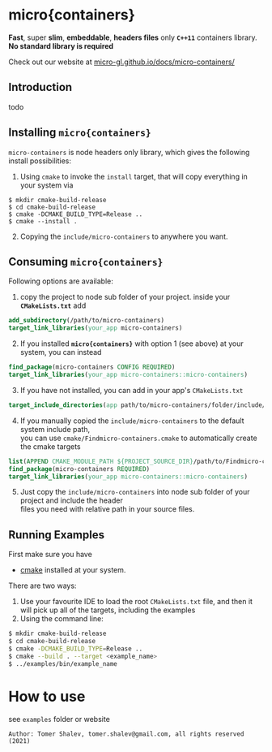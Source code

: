 # micro{containers}
**Fast**, super **slim**, **embeddable**, **headers files** only **`C++11`** containers library.  
**No standard library is required**

Check out our website at [micro-gl.github.io/docs/micro-containers/](micro-gl.github.io/docs/micro-containers)

## Introduction
todo

## Installing `micro{containers}`
`micro-containers` is node headers only library, which gives the following install possibilities:
1. Using `cmake` to invoke the `install` target, that will copy everything in your system via
```
$ mkdir cmake-build-release
$ cd cmake-build-release
$ cmake -DCMAKE_BUILD_TYPE=Release ..
$ cmake --install .
```
2. Copying the `include/micro-containers` to anywhere you want.

## Consuming `micro{containers}`
Following options are available:
1. copy the project to node sub folder of your project. inside your **`CMakeLists.txt`** add
```cmake
add_subdirectory(/path/to/micro-containers)
target_link_libraries(your_app micro-containers)
```
2. If you installed **`micro{containers}`** with option 1 (see above) at your system, you can instead
```cmake
find_package(micro-containers CONFIG REQUIRED)
target_link_libraries(your_app micro-containers::micro-containers)
```
3. If you have not installed, you can add in your app's `CMakeLists.txt`
```cmake
target_include_directories(app path/to/micro-containers/folder/include/)
```
4. If you manually copied the `include/micro-containers` to the default system include path,  
   you can use `cmake/Findmicro-containers.cmake` to automatically create the cmake targets
```cmake
list(APPEND CMAKE_MODULE_PATH ${PROJECT_SOURCE_DIR}/path/to/Findmicro-containers/folder)
find_package(micro-containers REQUIRED)
target_link_libraries(your_app micro-containers::micro-containers)
```
5. Just copy the `include/micro-containers` into node sub folder of your project and include the header  
   files you need with relative path in your source files.

## Running Examples
First make sure you have
- [cmake](https://cmake.org/download/) installed at your system.

There are two ways:
1. Use your favourite IDE to load the root `CMakeLists.txt` file, and then it   
   will pick up all of the targets, including the examples
2. Using the command line:
```bash
$ mkdir cmake-build-release
$ cd cmake-build-release
$ cmake -DCMAKE_BUILD_TYPE=Release ..
$ cmake --build . --target <example_name>
$ ../examples/bin/example_name
```

# How to use
see `examples` folder or website
```text
Author: Tomer Shalev, tomer.shalev@gmail.com, all rights reserved (2021)
```